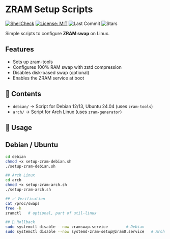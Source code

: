 # ZRAM Setup Scripts

[![ShellCheck](https://github.com/ritchelinuxlab/zram-setup/actions/workflows/shellcheck.yml/badge.svg)](https://github.com/ritchelinuxlab/zram-setup/actions/workflows/shellcheck.yml)
[![License: MIT](https://img.shields.io/badge/License-MIT-blue.svg)](LICENSE)
![Last Commit](https://img.shields.io/github/last-commit/ritchelinuxlab/zram-setup)
![Stars](https://img.shields.io/github/stars/ritchelinuxlab/zram-setup?style=social)

Simple scripts to configure **ZRAM swap** on Linux.


## Features

- Sets up zram-tools
- Configures 100% RAM swap with zstd compression
- Disables disk-based swap (optional)
- Enables the ZRAM service at boot

## 📂 Contents
- `debian/` → Script for Debian 12/13, Ubuntu 24.04 (uses `zram-tools`)
- `arch/`   → Script for Arch Linux (uses `zram-generator`)

## 🚀 Usage

## Debian / Ubuntu
```bash
cd debian
chmod +x setup-zram-debian.sh
./setup-zram-debian.sh

## Arch Linux
cd arch
chmod +x setup-zram-arch.sh
./setup-zram-arch.sh

## ✅ Verification
cat /proc/swaps
free -h
zramctl   # optional, part of util-linux

## 🧹 Rollback
sudo systemctl disable --now zramswap.service        # Debian
sudo systemctl disable --now systemd-zram-setup@zram0.service   # Arch


